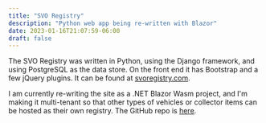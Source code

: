 ```yaml
---
title: "SVO Registry"
description: "Python web app being re-written with Blazor"
date: 2023-01-16T21:07:59-06:00
draft: false
---
```


The SVO Registry was written in Python, using the Django framework, and using PostgreSQL as the data store. On the front end it has Bootstrap and a few jQuery plugins. It can be found at [svoregistry.com](http://svoregistry.com).

I am currently re-writing the site as a .NET Blazor Wasm project, and I'm making it multi-tenant so that other types of vehicles or collector items can be hosted as their own registry. The GitHub repo is [here](https://github.com/srenner/CollectorRegistry).